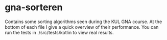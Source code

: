# gna-sorteren

Contains some sorting algorithms seen during the KUL GNA course.
At the bottom of each file I give a quick overview of their performance.
You can run the tests in ./src/tests/kotlin to view real results.


